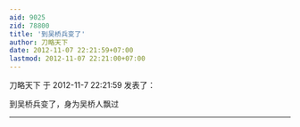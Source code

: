 ```yaml
---
aid: 9025
zid: 78800
title: '到吴桥兵变了'
author: 刀略天下
date: 2012-11-07 22:21:59+07:00
lastmod: 2012-11-07 22:21:00+07:00
---
```


刀略天下 于 2012-11-7 22:21:59 发表了：

到吴桥兵变了，身为吴桥人飘过

---------

